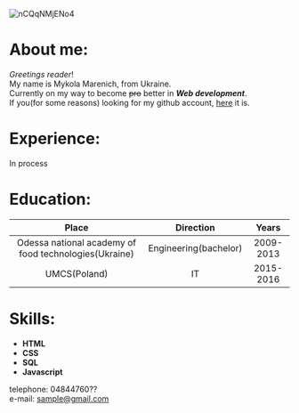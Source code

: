 ![nCQqNMjENo4](https://user-images.githubusercontent.com/59340748/71834525-b4dcca00-30af-11ea-8b4c-0d17259baed2.jpg)

# About me: #

*Greetings reader*!  
My name is Mykola Marenich, from Ukraine.   
Currently on my way to become ~~pro~~ better in ***Web development***.  
If you(for some reasons) looking for my github account, [here](https://github.com/NickMarinade) it is.


# Experience: #

In process 


# Education: #

| Place | Direction  | Years |
|:-----:|:----------:|:-----:|
| Odessa national academy of food technologies(Ukraine) | Engineering(bachelor) | 2009-2013 |
| UMCS(Poland)                                          | IT                    | 2015-2016 |


# Skills: #

- **HTML**
- **CSS**
- **SQL**
- **Javascript**

telephone: 04844760??  
e-mail: sample@gmail.com
